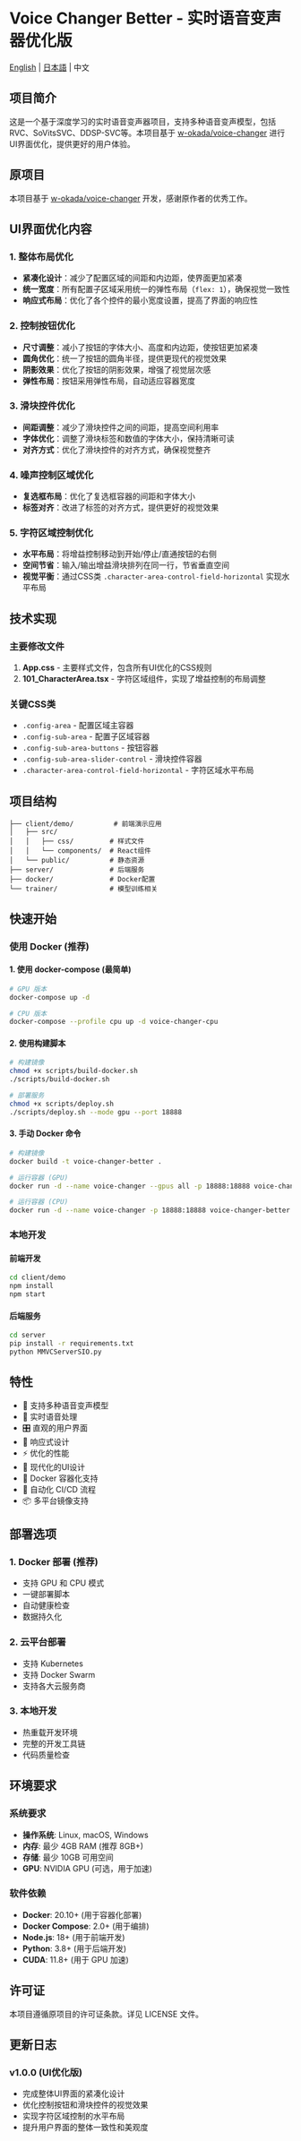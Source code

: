 # Voice Changer Better - 实时语音变声器优化版

[English](README_en.md) | [日本語](README_ja.md) | 中文

## 项目简介

这是一个基于深度学习的实时语音变声器项目，支持多种语音变声模型，包括RVC、SoVitsSVC、DDSP-SVC等。本项目基于 [w-okada/voice-changer](https://github.com/w-okada/voice-changer) 进行UI界面优化，提供更好的用户体验。

## 原项目

本项目基于 [w-okada/voice-changer](https://github.com/w-okada/voice-changer) 开发，感谢原作者的优秀工作。

## UI界面优化内容

### 1. 整体布局优化
- **紧凑化设计**：减少了配置区域的间距和内边距，使界面更加紧凑
- **统一宽度**：所有配置子区域采用统一的弹性布局（`flex: 1`），确保视觉一致性
- **响应式布局**：优化了各个控件的最小宽度设置，提高了界面的响应性

### 2. 控制按钮优化
- **尺寸调整**：减小了按钮的字体大小、高度和内边距，使按钮更加紧凑
- **圆角优化**：统一了按钮的圆角半径，提供更现代的视觉效果
- **阴影效果**：优化了按钮的阴影效果，增强了视觉层次感
- **弹性布局**：按钮采用弹性布局，自动适应容器宽度

### 3. 滑块控件优化
- **间距调整**：减少了滑块控件之间的间距，提高空间利用率
- **字体优化**：调整了滑块标签和数值的字体大小，保持清晰可读
- **对齐方式**：优化了滑块控件的对齐方式，确保视觉整齐

### 4. 噪声控制区域优化
- **复选框布局**：优化了复选框容器的间距和字体大小
- **标签对齐**：改进了标签的对齐方式，提供更好的视觉效果

### 5. 字符区域控制优化
- **水平布局**：将增益控制移动到开始/停止/直通按钮的右侧
- **空间节省**：输入/输出增益滑块排列在同一行，节省垂直空间
- **视觉平衡**：通过CSS类 `.character-area-control-field-horizontal` 实现水平布局

## 技术实现

### 主要修改文件
1. **App.css** - 主要样式文件，包含所有UI优化的CSS规则
2. **101_CharacterArea.tsx** - 字符区域组件，实现了增益控制的布局调整

### 关键CSS类
- `.config-area` - 配置区域主容器
- `.config-sub-area` - 配置子区域容器
- `.config-sub-area-buttons` - 按钮容器
- `.config-sub-area-slider-control` - 滑块控件容器
- `.character-area-control-field-horizontal` - 字符区域水平布局

## 项目结构

```
├── client/demo/          # 前端演示应用
│   ├── src/
│   │   ├── css/         # 样式文件
│   │   └── components/  # React组件
│   └── public/          # 静态资源
├── server/              # 后端服务
├── docker/              # Docker配置
└── trainer/             # 模型训练相关
```

## 快速开始

### 使用 Docker (推荐)

#### 1. 使用 docker-compose (最简单)
```bash
# GPU 版本
docker-compose up -d

# CPU 版本
docker-compose --profile cpu up -d voice-changer-cpu
```

#### 2. 使用构建脚本
```bash
# 构建镜像
chmod +x scripts/build-docker.sh
./scripts/build-docker.sh

# 部署服务
chmod +x scripts/deploy.sh
./scripts/deploy.sh --mode gpu --port 18888
```

#### 3. 手动 Docker 命令
```bash
# 构建镜像
docker build -t voice-changer-better .

# 运行容器 (GPU)
docker run -d --name voice-changer --gpus all -p 18888:18888 voice-changer-better

# 运行容器 (CPU)
docker run -d --name voice-changer -p 18888:18888 voice-changer-better
```

### 本地开发

#### 前端开发
```bash
cd client/demo
npm install
npm start
```

#### 后端服务
```bash
cd server
pip install -r requirements.txt
python MMVCServerSIO.py
```

## 特性

- 🎵 支持多种语音变声模型
- 🔄 实时语音处理
- 🎛️ 直观的用户界面
- 📱 响应式设计
- ⚡ 优化的性能
- 🎨 现代化的UI设计
- 🐳 Docker 容器化支持
- 🚀 自动化 CI/CD 流程
- 📦 多平台镜像支持

## 部署选项

### 1. Docker 部署 (推荐)
- 支持 GPU 和 CPU 模式
- 一键部署脚本
- 自动健康检查
- 数据持久化

### 2. 云平台部署
- 支持 Kubernetes
- 支持 Docker Swarm
- 支持各大云服务商

### 3. 本地开发
- 热重载开发环境
- 完整的开发工具链
- 代码质量检查

## 环境要求

### 系统要求
- **操作系统**: Linux, macOS, Windows
- **内存**: 最少 4GB RAM (推荐 8GB+)
- **存储**: 最少 10GB 可用空间
- **GPU**: NVIDIA GPU (可选，用于加速)

### 软件依赖
- **Docker**: 20.10+ (用于容器化部署)
- **Docker Compose**: 2.0+ (用于编排)
- **Node.js**: 18+ (用于前端开发)
- **Python**: 3.8+ (用于后端开发)
- **CUDA**: 11.8+ (用于 GPU 加速)

## 许可证

本项目遵循原项目的许可证条款。详见 LICENSE 文件。

## 更新日志

### v1.0.0 (UI优化版)
- 完成整体UI界面的紧凑化设计
- 优化控制按钮和滑块控件的视觉效果
- 实现字符区域控制的水平布局
- 提升用户界面的整体一致性和美观度
